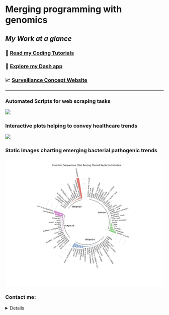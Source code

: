 # Merging programming with genomics 
## _My Work at a glance_

### 📓 [Read my Coding Tutorials](https://medium.com/@stephenfordham)
### 🎨 [Explore my Dash app](https://kleb-dash-app.herokuapp.com/)
### 📈 [Surveillance Concept Website](https://surveillance-concept.herokuapp.com/home)

<hr>

### Automated Scripts for web scraping tasks
<img src="https://github.com/StephenFordham/StephenFordham/blob/master/images/coronavirus_updates3%20-%20Copy.gif" width=700 >

### Interactive plots helping to convey healthcare trends
<img src="https://media.giphy.com/media/iU9wUTmJrYCwpd4lI1/giphy.gif" width=700 >

### Static Images charting emerging bacterial pathogenic trends
<img src="https://github.com/StephenFordham/Visualisation_Portfolio/blob/main/Figure%203%20Plamid%20Inc%20Families%20with%20IS.jpeg" width=700 >


  
### Contact me:

<details>
  
#### sfstephenfordham@gmail.com
#### [Linkedin](https://www.linkedin.com/in/stephen-fordham-3262aa172/)

 
